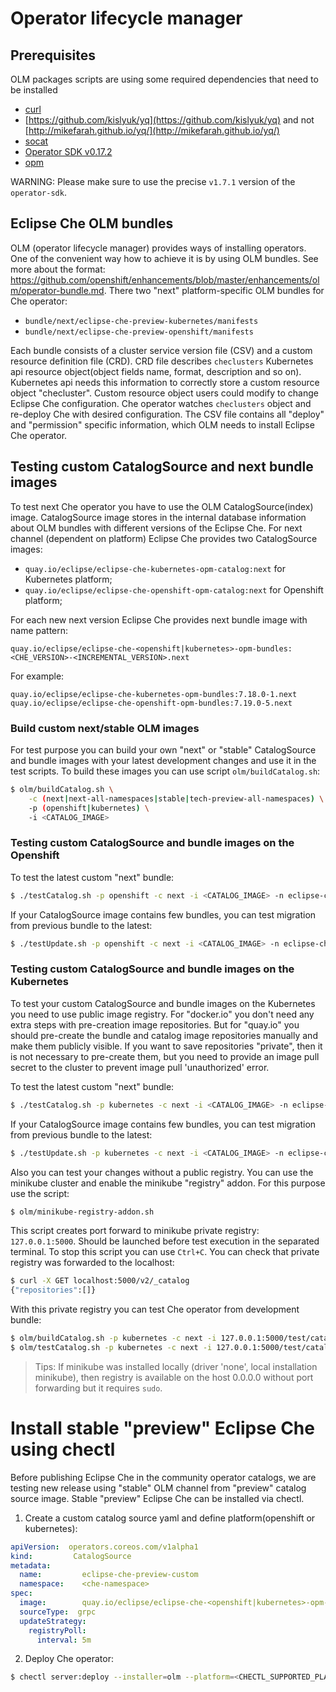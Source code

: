 # Operator lifecycle manager

## Prerequisites

OLM packages scripts are using some required dependencies that need to be installed
 - [curl](https://curl.haxx.se/)
 - [https://github.com/kislyuk/yq](https://github.com/kislyuk/yq) and not [http://mikefarah.github.io/yq/](http://mikefarah.github.io/yq/)
 - [socat](http://www.dest-unreach.org/socat/)
 - [Operator SDK v0.17.2](https://github.com/operator-framework/operator-sdk/blob/v0.10.0/doc/user/install-operator-sdk.md)
 - [opm](https://github.com/operator-framework/operator-registry/releases/tag/v1.15.1)

WARNING: Please make sure to use the precise `v1.7.1` version of the `operator-sdk`.

## Eclipse Che OLM bundles

OLM (operator lifecycle manager) provides ways of installing operators. One of the convenient way how to achieve it is by using OLM bundles. See more about the format: https://github.com/openshift/enhancements/blob/master/enhancements/olm/operator-bundle.md. There two "next" platform-specific OLM bundles for Сhe operator:

- `bundle/next/eclipse-che-preview-kubernetes/manifests`
- `bundle/next/eclipse-che-preview-openshift/manifests`

Each bundle consists of a cluster service version file (CSV) and a custom resource definition file (CRD). CRD file describes `checlusters` Kubernetes api resource object(object fields name, format, description and so on). Kubernetes api needs this information to correctly store a custom resource object "checluster". Custom resource object users could modify to change Eclipse Che configuration. Che operator watches `checlusters` object and re-deploy Che with desired configuration. The CSV file contains all "deploy" and "permission" specific information, which OLM needs to install Eclipse Che operator.

## Testing custom CatalogSource and next bundle images

To test next Che operator you have to use the OLM CatalogSource(index) image.
CatalogSource image stores in the internal database information about OLM bundles with different versions of the Eclipse Che. For next channel (dependent on platform) Eclipse Che provides two CatalogSource images:

 - `quay.io/eclipse/eclipse-che-kubernetes-opm-catalog:next` for Kubernetes platform;
 - `quay.io/eclipse/eclipse-che-openshift-opm-catalog:next` for Openshift platform;

For each new next version Eclipse Che provides next bundle image with name pattern:

`quay.io/eclipse/eclipse-che-<openshift|kubernetes>-opm-bundles:<CHE_VERSION>-<INCREMENTAL_VERSION>.next`

For example:

```
quay.io/eclipse/eclipse-che-kubernetes-opm-bundles:7.18.0-1.next
quay.io/eclipse/eclipse-che-openshift-opm-bundles:7.19.0-5.next
```

### Build custom next/stable OLM images

For test purpose you can build your own "next" or "stable" CatalogSource and bundle images
with your latest development changes and use it in the test scripts. To build these images you can use script `olm/buildCatalog.sh`:

```bash
$ olm/buildCatalog.sh \
    -c (next|next-all-namespaces|stable|tech-preview-all-namespaces) \
    -p (openshift|kubernetes) \
    -i <CATALOG_IMAGE>
```

### Testing custom CatalogSource and bundle images on the Openshift

To test the latest custom "next" bundle:

```bash
$ ./testCatalog.sh -p openshift -c next -i <CATALOG_IMAGE> -n eclipse-che
```

If your CatalogSource image contains few bundles, you can test migration from previous bundle to the latest:

```bash
$ ./testUpdate.sh -p openshift -c next -i <CATALOG_IMAGE> -n eclipse-che
```

### Testing custom CatalogSource and bundle images on the Kubernetes

To test your custom CatalogSource and bundle images on the Kubernetes you need to use public image registry. For "docker.io" you don't need any extra steps with pre-creation image repositories. But for "quay.io" you should pre-create the bundle and catalog image repositories manually and make them publicly visible. If you want to save repositories "private", then it is not necessary to pre-create them, but you need to provide an image pull secret to the cluster to prevent image pull 'unauthorized' error.

To test the latest custom "next" bundle:

```bash
$ ./testCatalog.sh -p kubernetes -c next -i <CATALOG_IMAGE> -n eclipse-che
```

If your CatalogSource image contains few bundles, you can test migration from previous bundle to the latest:

```bash
$ ./testUpdate.sh -p kubernetes -c next -i <CATALOG_IMAGE> -n eclipse-che
```

Also you can test your changes without a public registry. You can use the minikube cluster and enable the minikube "registry" addon. For this purpose use the script:

```bash
$ olm/minikube-registry-addon.sh
```

This script creates port forward to minikube private registry: `127.0.0.1:5000`. Should be launched before test execution in the separated terminal. To stop this script you can use `Ctrl+C`. You can check that private registry was forwarded to the localhost:

```bash
$ curl -X GET localhost:5000/v2/_catalog
{"repositories":[]}
```

With this private registry you can test Che operator from development bundle:

```bash
$ olm/buildCatalog.sh -p kubernetes -c next -i 127.0.0.1:5000/test/catalog:test
$ olm/testCatalog.sh -p kubernetes -c next -i 127.0.0.1:5000/test/catalog:test -n eclipse-che
```

> Tips: If minikube was installed locally (driver 'none', local installation minikube), then registry is available on the host 0.0.0.0 without port forwarding but it requires `sudo`.

# Install stable "preview" Eclipse Che using chectl

Before publishing Eclipse Che in the community operator catalogs, we are testing new release using "stable" OLM channel
from "preview" catalog source image.
Stable "preview" Eclipse Che can be installed via chectl.

1. Create a custom catalog source yaml and define platform(openshift or kubernetes):

```yaml
apiVersion:  operators.coreos.com/v1alpha1
kind:         CatalogSource
metadata:
  name:         eclipse-che-preview-custom
  namespace:    <che-namespace>
spec:
  image:        quay.io/eclipse/eclipse-che-<openshift|kubernetes>-opm-catalog:test
  sourceType:  grpc
  updateStrategy:
    registryPoll:
      interval: 5m
```

2. Deploy Che operator:

```bash
$ chectl server:deploy --installer=olm --platform=<CHECTL_SUPPORTED_PLATFORM> --catalog-source-yaml <PATH_TO_CUSTOM_CATALOG_SOURCE_YAML> --olm-channel=stable --package-manifest-name=eclipse-che-preview-<openshift|kubernetes>
```
